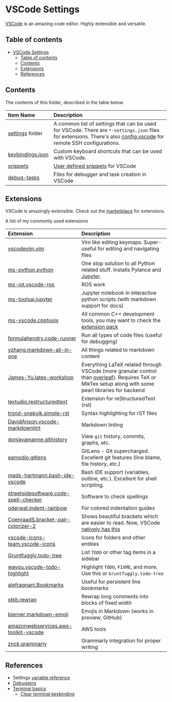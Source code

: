 # VSCode Settings

[VSCode](https://code.visualstudio.com/) is an amazing code editor. Highly extensible and versatile.

## Table of contents

- [VSCode Settings](#vscode-settings)
    - [Table of contents](#table-of-contents)
    - [Contents](#contents)
    - [Extensions](#extensions)
    - [References](#references)

## Contents

The contents of this folder, described in the table below

| Item Name | Description |
| :---- | :----- |
| [settings](./settings/README.md) folder | A common list of settings that can be used for VSCode. There are `*-settings.json` files for extensions. There's also [config.vscode](./settings/config.vscode) for remote SSH configurations. |
| [keybindings.json](./keybindings.json) | Custom keyboard shortcuts that can be used with VSCode. |
| [snippets](./snippets/) | [User defined snippets](https://code.visualstudio.com/docs/editor/userdefinedsnippets) for VSCode |
| [debug-tasks](./debug-tasks/) | Files for debugger and task creation in VSCode |

## Extensions

VSCode is amazingly extensible. Check out the [marketplace](https://marketplace.visualstudio.com/) for extensions.

A list of my commonly used extensions

| Extension | Description |
| :---- | :----- |
| [vscodevim.vim](https://marketplace.visualstudio.com/items?itemName=vscodevim.vim) | Vim like editing keymaps. Super-useful for editing and navigating files |
| [ms-python.python](https://marketplace.visualstudio.com/items?itemName=ms-python.python) | One stop solution to all Python related stuff. Installs Pylance and [Jupyter](https://marketplace.visualstudio.com/items?itemName=ms-toolsai.jupyter). |
| [ms-iot.vscode-ros](https://marketplace.visualstudio.com/items?itemName=ms-iot.vscode-ros) | ROS work |
| [ms-toolsai.jupyter](https://marketplace.visualstudio.com/items?itemName=ms-toolsai.jupyter) | Jupyter notebook in interactive python scripts (with markdown support for docs) |
| [ms-vscode.cpptools](https://marketplace.visualstudio.com/items?itemName=ms-vscode.cpptools) | All common C++ development tools, you may want to check the [extension pack](https://marketplace.visualstudio.com/items?itemName=ms-vscode.cpptools-extension-pack) |
| [formulahendry.code-runner](https://marketplace.visualstudio.com/items?itemName=formulahendry.code-runner) | Run all types of code files (useful for debugging) |
| [yzhang.markdown-all-in-one](https://marketplace.visualstudio.com/items?itemName=yzhang.markdown-all-in-one) | All things related to markdown content |
| [James-Yu.latex-workshop](https://marketplace.visualstudio.com/items?itemName=James-Yu.latex-workshop) | Everything LaTeX related through VSCode (more granular control than [overleaf](https://www.overleaf.com/)). Requires TeX or MikTex setup along with some pearl libraries for backend |
| [lextudio.restructuredtext](https://marketplace.visualstudio.com/items?itemName=lextudio.restructuredtext) | Extension for reStructuredText (rst) |
| [trond-snekvik.simple-rst](https://marketplace.visualstudio.com/items?itemName=trond-snekvik.simple-rst) | Syntax highlighting for rST files |
| [DavidAnson.vscode-markdownlint](https://marketplace.visualstudio.com/items?itemName=DavidAnson.vscode-markdownlint) | Markdown linting |
| [donjayamanne.githistory](https://marketplace.visualstudio.com/items?itemName=donjayamanne.githistory) | View `git` history, commits, graphs, etc. |
| [eamodio.gitlens](https://marketplace.visualstudio.com/items?itemName=eamodio.gitlens) | GitLens - Git supercharged. Excellent git features (line blame, file history, etc.) |
| [mads-hartmann.bash-ide-vscode](https://marketplace.visualstudio.com/items?itemName=mads-hartmann.bash-ide-vscode) | Bash IDE support (variables, outline, etc.). Excellent for shell scripting. |
| [streetsidesoftware.code-spell-checker](https://marketplace.visualstudio.com/items?itemName=streetsidesoftware.code-spell-checker) | Software to check spellings |
| [oderwat.indent-rainbow](https://marketplace.visualstudio.com/items?itemName=oderwat.indent-rainbow) | For colored indentation guides |
| [CoenraadS.bracket-pair-colorizer-2](https://marketplace.visualstudio.com/items?itemName=CoenraadS.bracket-pair-colorizer-2) | Shows beautiful brackets which are easier to read. Now, VSCode [natively has this](https://code.visualstudio.com/blogs/2021/09/29/bracket-pair-colorization) |
| [vscode-icons-team.vscode-icons](https://marketplace.visualstudio.com/items?itemName=vscode-icons-team.vscode-icons) | Icons for folders and other entities |
| [Gruntfuggly.todo-tree](https://marketplace.visualstudio.com/items?itemName=Gruntfuggly.todo-tree) | List `TODO` or other tag items in a sidebar |
| [wayou.vscode-todo-highlight](https://marketplace.visualstudio.com/items?itemName=wayou.vscode-todo-highlight) | Highlight `TODO`, `FIXME`, and more. Use this or `Gruntfuggly.todo-tree` |
| [alefragnani.Bookmarks](https://marketplace.visualstudio.com/items?itemName=alefragnani.Bookmarks) | Useful for persistent line bookmarks |
| [stkb.rewrap](https://marketplace.visualstudio.com/items?itemName=stkb.rewrap) | Rewrap long comments into blocks of fixed width |
| [bierner.markdown-emoji](https://marketplace.visualstudio.com/items?itemName=bierner.markdown-emoji) | Emojis in Markdown (works in preview, GitHub) |
| [amazonwebservices.aws-toolkit-vscode](https://marketplace.visualstudio.com/items?itemName=AmazonWebServices.aws-toolkit-vscode) | AWS tools |
| [znck.grammarly](https://marketplace.visualstudio.com/items?itemName=znck.grammarly) | Grammarly integration for proper writing |

## References

- Settings [variable reference](https://code.visualstudio.com/docs/editor/variables-reference)
- [Debugging](https://code.visualstudio.com/docs/editor/debugging)
- [Terminal basics](https://code.visualstudio.com/docs/terminal/basics)
    - [Clear terminal keybinding](https://code.visualstudio.com/docs/terminal/basics#_why-is-cmdkctrlk-not-clearing-the-terminal)
